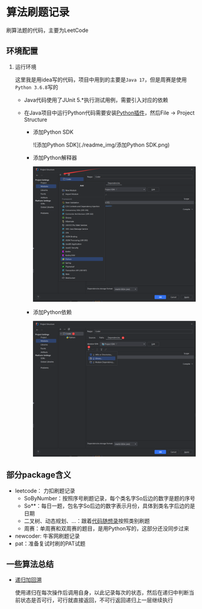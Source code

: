 # 算法刷题记录

刷算法题的代码，主要为LeetCode

## 环境配置

1. 运行环境

   这里我是用idea写的代码，项目中用到的主要是`Java 17`，但是周赛是使用`Python 3.6.8`写的

   - Java代码使用了JUnit 5.*执行测试用例，需要引入对应的依赖

   - 在Java项目中运行Python代码需要安装[Python插件](https://plugins.jetbrains.com/plugin/631-python)，然后File → Project Structure

     - 添加Python SDK

       ![添加Python SDK](./readme_img/添加Python SDK.png)

     - 添加Python解释器

       ![添加Python解释器](./readme_img/添加Python解释器.png)

     - 添加Python依赖

       ![添加Python依赖](./readme_img/添加Python依赖.png)

## 部分package含义

+ leetcode： 力扣刷题记录
  - SoByNumber：按照序号刷题记录，每个类名字So后边的数字是题的序号
  - So**：每日一题，包名字So后边的数字表示月份，具体到类名字后边的是日期
  - 二叉树、动态规划、...：跟着[代码随想录](https://www.programmercarl.com/)按照类别刷题
  - 周赛：单周赛和双周赛的题目，是用Python写的，这部分还没同步过来
+ newcoder: 牛客网刷题记录
+ pat：准备复试时刷的PAT试题

## 一些算法总结
- [递归加回溯](./src/leetcode/So05/So0508.java)
  
  使用递归在每次操作后调用自身，以此记录每次的状态，然后在递归中判断当前状态是否可行，可行就直接返回，不可行返回递归上一层继续执行


